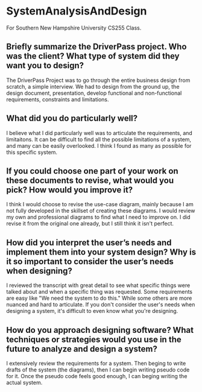 # SystemAnalysisAndDesign
For Southern New Hampshire University CS255 Class.

## Briefly summarize the DriverPass project. Who was the client? What type of system did they want you to design?
The DriverPass Project was to go through the entire business design from scratch, a simple interview. We had to design from the ground up, the design document, presentation, develop functional and non-functional requirements, constraints and limitations. 

## What did you do particularly well?
I believe what I did particularly well was to articulate the requirements, and limitaitons. It can be difficult to find all the possible limitations of a system, and many can be easily overlooked. I think I found as many as possible for this specific system.

## If you could choose one part of your work on these documents to revise, what would you pick? How would you improve it?

I think I would choose to revise the use-case diagram, mainly because I am not fully developed in the skillset of creating these diagrams. I would review my own and professional diagrams to find what I need to improve on. I did revise it from the original one already, but I still think it isn't perfect.

## How did you interpret the user’s needs and implement them into your system design? Why is it so important to consider the user’s needs when designing?

I reviewed the transcript with great detail to see what specific things were talked about and when a specific thing was requested. Some requirements are easy like "We need the system to do this." While some others are more nuanced and hard to articulate. If you don't consider the user's needs when designing a system, it's difficult to even know what you're designing. 

## How do you approach designing software? What techniques or strategies would you use in the future to analyze and design a system?

I extensively review the requirements for a system. Then beging to write drafts of the system (the diagrams), then I can begin writing pseudo code for it. Once the pseudo code feels good enough, I can beging writing the actual system.
